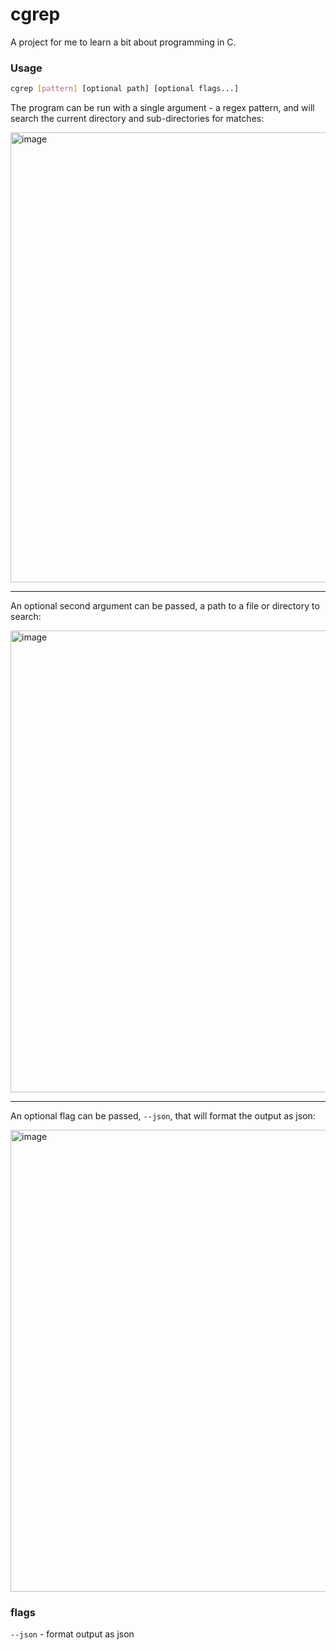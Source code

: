 # cgrep

A project for me to learn a bit about programming in C.

### Usage
```sh
cgrep [pattern] [optional path] [optional flags...]
```

The program can be run with a single argument - a regex pattern, and will search the current directory and sub-directories for matches:

<img width="720" alt="image" src="https://github.com/user-attachments/assets/37406615-b9a7-4795-9960-3d37b8eafefd" />

---

An optional second argument can be passed, a path to a file or directory to search:

<img width="739" alt="image" src="https://github.com/user-attachments/assets/eabbaa36-32d9-4149-97a6-36cfa47fbbc0" />

---

An optional flag can be passed, `--json`, that will format the output as json:

<img width="739" alt="image" src="https://github.com/user-attachments/assets/3bbc904a-b8e2-487b-8d2c-a87747983ca8" />

### flags
`--json` - format output as json
